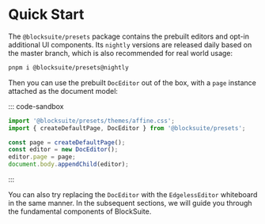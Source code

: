 # Quick Start

The `@blocksuite/presets` package contains the prebuilt editors and opt-in additional UI components. Its `nightly` versions are released daily based on the master branch, which is also recommended for real world usage:

```sh
pnpm i @blocksuite/presets@nightly
```

Then you can use the prebuilt `DocEditor` out of the box, with a `page` instance attached as the document model:

::: code-sandbox

```ts /index.ts [active] {coderHeight=180 previewHeight=500}
import '@blocksuite/presets/themes/affine.css';
import { createDefaultPage, DocEditor } from '@blocksuite/presets';

const page = createDefaultPage();
const editor = new DocEditor();
editor.page = page;
document.body.appendChild(editor);
```

:::

You can also try replacing the `DocEditor` with the `EdgelessEditor` whiteboard in the same manner. In the subsequent sections, we will guide you through the fundamental components of BlockSuite.
